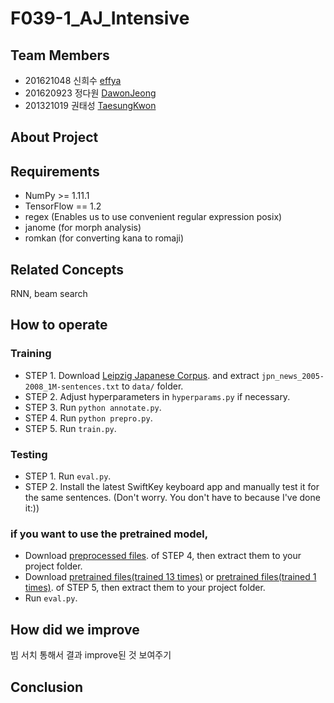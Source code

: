 # F039-1_AJ_Intensive
## Team Members

*  201621048 신희수 [effya](https://github.com/effya)
*  201620923 정다원 [DawonJeong](https://github.com/DawonJeong)
*  201321019 권태성 [TaesungKwon](https://github.com/TaesungKwon)

## About Project

## Requirements
* NumPy >= 1.11.1
* TensorFlow == 1.2
* regex (Enables us to use convenient regular expression posix)
* janome (for morph analysis)
* romkan (for converting kana to romaji)

## Related Concepts
RNN, beam search

## How to operate
### Training

* STEP 1. Download [Leipzig Japanese Corpus](http://corpora2.informatik.uni-leipzig.de/download.html). and extract `jpn_news_2005-2008_1M-sentences.txt` to `data/` folder.
* STEP 2. Adjust hyperparameters in `hyperparams.py` if necessary.
* STEP 3. Run `python annotate.py`.
* STEP 4. Run `python prepro.py`.
* STEP 5. Run `train.py`.

### Testing

* STEP 1. Run `eval.py`.
* STEP 2. Install the latest SwiftKey keyboard app and manually test it for the same sentences. (Don't worry. You don't have to because I've done it:))

### if you want to use the pretrained model,
* Download [preprocessed files](https://www.dropbox.com/s/tv81rxcjr3x9eh1/preprocessed.zip?dl=0). of STEP 4, then extract them to your project folder.
* Download [pretrained files(trained 13 times)](https://www.dropbox.com/s/wrbr7tnf4zva4bj/logdir.zip?dl=0) or [pretrained files(trained 1 times)](https://drive.google.com/file/d/1V8cHEEq6gMgEKQBKT7_4C3zNy-1HSloE/view?usp=sharing). of STEP 5, then extract them to your project folder.
* Run `eval.py`.

## How did we improve
빔 서치 통해서 결과 improve된 것 보여주기

## Conclusion

